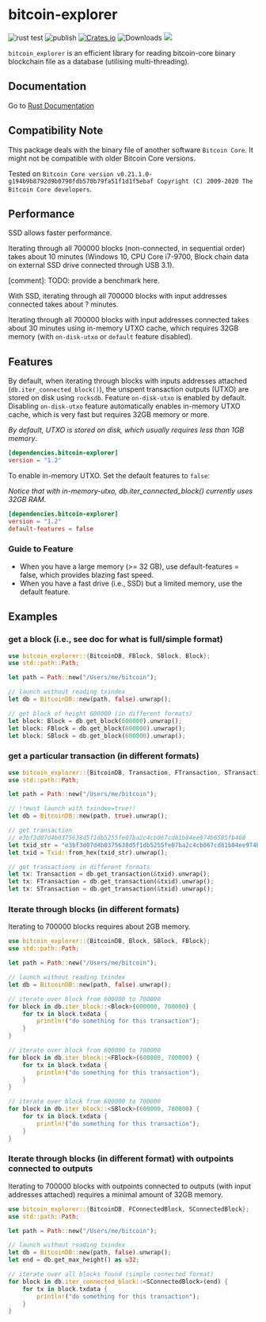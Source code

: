 # bitcoin-explorer

![rust test](https://github.com/Congyuwang/Rusty-Bitcoin-Explorer/actions/workflows/rust.yml/badge.svg)
![publish](https://github.com/Congyuwang/Rusty-Bitcoin-Explorer/actions/workflows/publish.yml/badge.svg)
[![Crates.io](https://img.shields.io/crates/v/bitcoin-explorer.svg)](https://crates.io/crates/bitcoin-explorer/)
![Downloads](https://img.shields.io/crates/d/bitcoin-explorer)
[![](https://tokei.rs/b1/github/Congyuwang/Rusty-Bitcoin-Explorer)](https://github.com/Congyuwang/Rusty-Bitcoin-Explorer)

`bitcoin_explorer` is an efficient library for reading
bitcoin-core binary blockchain file as a database (utilising multi-threading).

## Documentation

Go to [Rust Documentation](https://docs.rs/bitcoin-explorer/)

## Compatibility Note

This package deals with the binary file of another software `Bitcoin Core`.
It might not be compatible with older Bitcoin Core versions.

Tested on
`Bitcoin Core version v0.21.1.0-g194b9b8792d9b0798fdb570b79fa51f1d1f5ebaf
Copyright (C) 2009-2020 The Bitcoin Core developers`.

## Performance

SSD allows faster performance.

Iterating through all 700000 blocks (non-connected, in sequential order) takes about 10 minutes
(Windows 10, CPU Core i7-9700, Block chain data on external SSD drive connected through USB 3.1).

[comment]: TODO: provide a benchmark here.

With SSD, iterating through all 700000 blocks with input addresses connected takes about ? minutes.

Iterating through all 700000 blocks with input addresses connected takes about 30 minutes
using in-memory UTXO cache, which requires 32GB memory
(with `on-disk-utxo` or `default` feature disabled).

## Features

By default, when iterating through blocks with inputs addresses attached (`db.iter_connected_block()`),
the unspent transaction outputs (UTXO) are stored on disk using `rocksdb`.
Feature `on-disk-utxo` is enabled by default.
Disabling `on-disk-utxo` feature automatically enables in-memory UTXO cache,
which is very fast but requires 32GB memory or more.

*By default, UTXO is stored on disk, which usually requires less than 1GB memory*.
```toml
[dependencies.bitcoin-explorer]
version = "1.2"
```

To enable in-memory UTXO. Set the default features to `false`:

*Notice that with in-memory-utxo, db.iter_connected_block() currently uses 32GB RAM*.

```toml
[dependencies.bitcoin-explorer]
version = "1.2"
default-features = false
```

### Guide to Feature
- When you have a large memory (>= 32 GB), use default-features = false, which provides blazing fast speed.
- When you have a fast drive (i.e., SSD) but a limited memory, use the default feature.

## Examples

### get a block (i.e., see doc for what is full/simple format)
```rust
use bitcoin_explorer::{BitcoinDB, FBlock, SBlock, Block};
use std::path::Path;

let path = Path::new("/Users/me/bitcoin");

// launch without reading txindex
let db = BitcoinDB::new(path, false).unwrap();

// get block of height 600000 (in different formats)
let block: Block = db.get_block(600000).unwrap();
let block: FBlock = db.get_block(600000).unwrap();
let block: SBlock = db.get_block(600000).unwrap();
```

### get a particular transaction (in different formats)

```rust
use bitcoin_explorer::{BitcoinDB, Transaction, FTransaction, STransaction, Txid, FromHex};
use std::path::Path;

let path = Path::new("/Users/me/bitcoin");

// !!must launch with txindex=true!!
let db = BitcoinDB::new(path, true).unwrap();

// get transaction
// e3bf3d07d4b0375638d5f1db5255fe07ba2c4cb067cd81b84ee974b6585fb468
let txid_str = "e3bf3d07d4b0375638d5f1db5255fe07ba2c4cb067cd81b84ee974b6585fb468";
let txid = Txid::from_hex(txid_str).unwrap();

// get transactions in different formats
let tx: Transaction = db.get_transaction(&txid).unwrap();
let tx: FTransaction = db.get_transaction(&txid).unwrap();
let tx: STransaction = db.get_transaction(&txid).unwrap();
```

### Iterate through blocks (in different formats)
Iterating to 700000 blocks requires about 2GB memory.
```rust
use bitcoin_explorer::{BitcoinDB, Block, SBlock, FBlock};
use std::path::Path;

let path = Path::new("/Users/me/bitcoin");

// launch without reading txindex
let db = BitcoinDB::new(path, false).unwrap();

// iterate over block from 600000 to 700000
for block in db.iter_block::<Block>(600000, 700000) {
    for tx in block.txdata {
        println!("do something for this transaction");
    }
}

// iterate over block from 600000 to 700000
for block in db.iter_block::<FBlock>(600000, 700000) {
    for tx in block.txdata {
        println!("do something for this transaction");
    }
}

// iterate over block from 600000 to 700000
for block in db.iter_block::<SBlock>(600000, 700000) {
    for tx in block.txdata {
        println!("do something for this transaction");
    }
}
```

### Iterate through blocks (in different format) with outpoints connected to outputs

Iterating to 700000 blocks with outpoints connected to outputs (with input addresses attached)
requires a minimal amount of 32GB memory.

```rust
use bitcoin_explorer::{BitcoinDB, FConnectedBlock, SConnectedBlock};
use std::path::Path;

let path = Path::new("/Users/me/bitcoin");

// launch without reading txindex
let db = BitcoinDB::new(path, false).unwrap();
let end = db.get_max_height() as u32;

// iterate over all blocks found (simple connected format)
for block in db.iter_connected_block::<SConnectedBlock>(end) {
    for tx in block.txdata {
        println!("do something for this transaction");
    }
}
```
